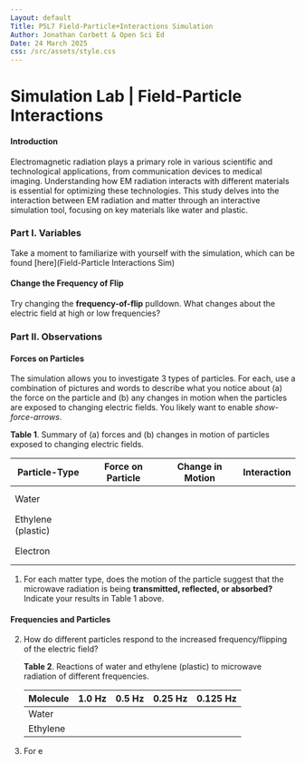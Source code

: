 ```yaml
---
Layout: default
Title: P5L7 Field-Particle+Interactions Simulation
Author: Jonathan Corbett & Open Sci Ed
Date: 24 March 2025
css: /src/assets/style.css
---
```


# Simulation Lab | Field-Particle Interactions
#### Introduction

Electromagnetic radiation plays a primary role in various scientific and technological applications, from communication devices to medical imaging. Understanding how EM radiation interacts with different materials is essential for optimizing these technologies. This study delves into the interaction between EM radiation and matter through an interactive simulation tool, focusing on key materials like water and plastic.

### Part I. Variables
Take a moment to familiarize with yourself with the simulation, which can be found [here](Field-Particle Interactions Sim)



[Field-Particle Interactions Sim]:(https://openscied-static.s3.us-east-1.amazonaws.com/HTML+Files/Field-Particle%2BInteractions.html)

#### Change the Frequency of Flip
Try changing the **frequency-of-flip** pulldown. What changes about the electric field at high or low frequencies?

### Part II. Observations

#### Forces on Particles
The simulation allows you to investigate 3 types of particles. For each, use a combination of pictures and words to describe what you notice about (a) the force on the particle and (b) any changes in motion when the particles are exposed to changing electric fields. You likely want to enable *show-force-arrows*.

   **Table 1**. Summary of (a) forces and (b) changes in motion of particles exposed to changing electric fields.

   |Particle-Type|Force on Particle|Change in Motion|Interaction|
   |-|-|-|-|
   |Water|<br><br>||
   |Ethylene (plastic)|<br> <br>|||
   |Electron|<br><br>|||

1. For each matter type, does the motion of the particle suggest that the microwave radiation is being **transmitted, reflected, or absorbed?** Indicate your results in Table 1 above.

#### Frequencies and Particles

2. How do different particles respond to the increased frequency/flipping of the electric field?
   
   **Table 2**. Reactions of water and ethylene (plastic) to microwave radiation of different frequencies. 
   
   |Molecule|1.0 Hz|0.5 Hz|0.25 Hz| 0.125 Hz|
   |-|-|-|-|-|
   |Water||||
   |Ethylene|

3. For e
